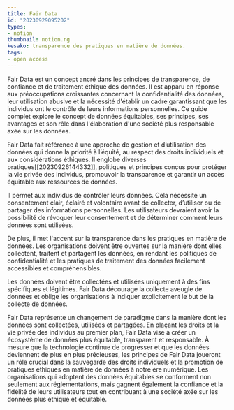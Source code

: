 ```yaml
---
title: Fair Data
id: "20230929095202"
types: 
- notion
thumbnail: notion.ng
kesako: transparence des pratiques en matière de données.
tags:
- open access
---
```


Fair Data est un concept ancré dans les principes de transparence, de confiance et de traitement éthique des données. Il est apparu en réponse aux préoccupations croissantes concernant la confidentialité des données, leur utilisation abusive et la nécessité d'établir un cadre garantissant que les individus ont le contrôle de leurs informations personnelles. Ce guide complet explore le concept de données équitables, ses principes, ses avantages et son rôle dans l'élaboration d'une société plus responsable axée sur les données.

Fair Data fait référence à une approche de gestion et d’utilisation des données qui donne la priorité à l’équité, au respect des droits individuels et aux considérations éthiques. 
Il englobe diverses pratiques[[20230926144332]], politiques et principes conçus pour protéger la vie privée des individus, promouvoir la transparence et garantir un accès équitable aux ressources de données.

Il permet aux individus de contrôler leurs données. Cela nécessite un consentement clair, éclairé et volontaire avant de collecter, d’utiliser ou de partager des informations personnelles. Les utilisateurs devraient avoir la possibilité de révoquer leur consentement et de déterminer comment leurs données sont utilisées.

De plus, il met l'accent sur la transparence dans les pratiques en matière de données. Les organisations doivent être ouvertes sur la manière dont elles collectent, traitent et partagent les données, en rendant les politiques de confidentialité et les pratiques de traitement des données facilement accessibles et compréhensibles.

Les données doivent être collectées et utilisées uniquement à des fins spécifiques et légitimes. Fair Data décourage la collecte aveugle de données et oblige les organisations à indiquer explicitement le but de la collecte de données.

Fair Data représente un changement de paradigme dans la manière dont les données sont collectées, utilisées et partagées. En plaçant les droits et la vie privée des individus au premier plan, Fair Data vise à créer un écosystème de données plus équitable, transparent et responsable. À mesure que la technologie continue de progresser et que les données deviennent de plus en plus précieuses, les principes de Fair Data joueront un rôle crucial dans la sauvegarde des droits individuels et la promotion de pratiques éthiques en matière de données à notre ère numérique. Les organisations qui adoptent des données équitables se conforment non seulement aux réglementations, mais gagnent également la confiance et la fidélité de leurs utilisateurs tout en contribuant à une société axée sur les données plus éthique et équitable.
